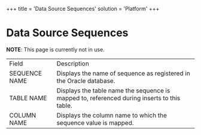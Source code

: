 +++
title = 'Data Source Sequences'
solution = 'Platform'
+++

# Data Source Sequences

**NOTE**: This page is currently not in
use.

|               |                                                                                             |
| ------------- | ------------------------------------------------------------------------------------------- |
| Field         | Description                                                                                 |
| SEQUENCE NAME | Displays the name of sequence as registered in the Oracle database.                         |
| TABLE NAME    | Displays the table name the sequence is mapped to, referenced during inserts to this table. |
| COLUMN NAME   | Displays the column name to which the sequence value is mapped.                             |
